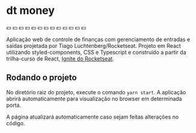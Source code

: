 # dt money

:dollar: :dollar: :dollar: :dollar: :dollar: :dollar: :dollar: :dollar: :dollar: :dollar: :dollar: :dollar: :dollar: 

Aplicação web de controle de finanças com gerenciamento de entradas e saídas projetada por Tiago Luchtenberg/Rocketseat. Projeto em React utilizando styled-components, CSS e Typescript e construído a partir da trilha-curso de React, [Ignite do Rocketseat](https://www.rocketseat.com.br/ignite).

## Rodando o projeto

No diretório raiz do projeto, execute o comando `yarn start`. A aplicação abrirá automaticamente para visualização no browser em determinada porta. 

A página atualizará automaticamente caso sejam feitas alterações no código.
